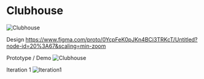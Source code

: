 # Clubhouse

![Clubhouse](https://repository-images.githubusercontent.com/322327619/ae8dd080-4946-11eb-97e0-accd4ff35baf)

Design https://www.figma.com/proto/0YcpFeK0pJKn4BCi3TRKcT/Untitled?node-id=20%3A67&scaling=min-zoom

Prototype / Demo
![Clubhouse](https://i.imgur.com/sJSwDTl.png)

Iteration 1
![Iteration1](https://i.imgur.com/e2EO8Ra.png)

